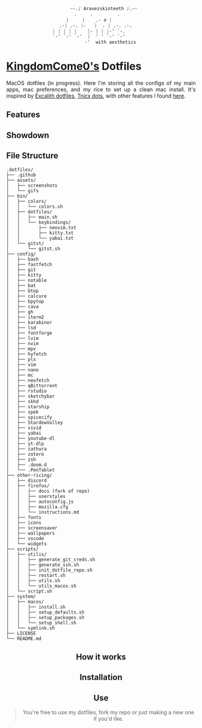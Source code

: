 <div align="justify">
<div align="center">

```css
  ~~.( Aravezskinteeth ).~~
    .     .         .       
    |     |    ,- o |             
  ,-| ,-. |-   |  . | ,-. ,-.      
  | | | | |    |- | | |-' `-.           
  `-' `-' `-'  |  ' ' `-' `-'           
              -'  with aesthetics       
```
</div>
  
# [KingdomCome0's](https://github.com/aravezskinteeth) Dotfiles

MacOS dotfiles (in progress). Here I'm storing all the configs of my main apps, mac preferences, and my rice to set up a clean mac install. It's inspired by [Excalith dotfiles](https://github.com/excalith/.dotfiles), [Tnicx dots](https://github.com/Tnixc/dots), with other features I found [here](https://dotfiles.github.io/tips/).

## Features

## Showdown

## File Structure

```
.dotfiles/
├── .github
├── assets/
│   ├── screenshots
│   └── gifs
├── bin/
│   ├── colors/
│   │   └── colors.sh
│   ├── dotfiles/
│   │   ├── main.sh
│   │   └── keybindings/
│   │       ├── neovim.txt
│   │       ├── kitty.txt
│   │       └── yabai.txt
│   └── gitst/
│       └── gitst.sh
├── config/
│   ├── bash
│   ├── fastfetch
│   ├── git
│   ├── kitty
│   ├── notable
│   ├── bat
│   ├── btop
│   ├── calcure
│   ├── bpytop
│   ├── cava
│   ├── gh
│   ├── iterm2
│   ├── karabiner
│   ├── lsd
│   ├── fontforge
│   ├── lvim
│   ├── nvim
│   ├── mpv
│   ├── hyfetch
│   ├── pls
│   ├── vim
│   ├── nano
│   ├── mc
│   ├── neofetch
│   ├── qBittorrent
│   ├── rstudio
│   ├── sketchybar
│   ├── skhd
│   ├── starship
│   ├── spek
│   ├── spicecify
│   ├── StardewValley
│   ├── vivid
│   ├── yabai
│   ├── youtube-dl
│   ├── yt-dlp
│   ├── zathura
│   ├── zotero
│   ├── zsh
│   ├── .doom.d
│   └── .PenTablet
├── other-ricing/
│   ├── discord
│   ├── firefox/
│   │   ├── docs (fork of repo)
│   │   ├── userstyles
│   │   ├── autoconfig.js
│   │   ├── mozilla.cfg
│   │   └── instructions.md
│   ├── fonts
│   ├── icons
│   ├── screensaver
│   ├── wallpapers
│   ├── vscode
│   └── widgets
├── scripts/
│   ├── utilis/
│   │   ├── generate_git_creds.sh
│   │   ├── generate_ssh.sh
│   │   ├── init_dotfile_repo.sh
│   │   ├── restart.sh 
│   │   ├── utils.sh
│   │   └── utils_macos.sh
│   └── script.sh
├── system/
│   ├── macos/
│   │   ├── install.sh
│   │   ├── setup_defaults.sh
│   │   ├── setup_packages.sh
│   │   └── setup_shell.sh
│   └── symlink.sh
├── LICENSE
└── README.md
```

<div align="justify">

<div align="center">



## How it works

## Installation

## Use

> You're free to use my dotfiles, fork my repo or just making a new one if you'd like. 
